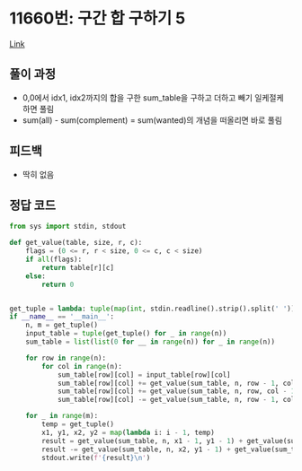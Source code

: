 # 11660번: 구간 합 구하기 5
[Link](https://www.acmicpc.net/problem/11660)

## 풀이 과정
* 0,0에서 idx1, idx2까지의 합을 구한 sum_table을 구하고 더하고 빼기 일케절케 하면 풀림
* sum(all) - sum(complement) = sum(wanted)의 개념을 떠올리면 바로 풀림

## 피드백
* 딱히 없음

## 정답 코드
```python
from sys import stdin, stdout

def get_value(table, size, r, c):
    flags = (0 <= r, r < size, 0 <= c, c < size)
    if all(flags):
        return table[r][c]
    else:
        return 0


get_tuple = lambda: tuple(map(int, stdin.readline().strip().split(' ')))
if __name__ == '__main__':
    n, m = get_tuple()
    input_table = tuple(get_tuple() for _ in range(n))
    sum_table = list(list(0 for __ in range(n)) for _ in range(n))

    for row in range(n):
        for col in range(n):
            sum_table[row][col] = input_table[row][col]
            sum_table[row][col] += get_value(sum_table, n, row - 1, col)
            sum_table[row][col] += get_value(sum_table, n, row, col - 1)
            sum_table[row][col] -= get_value(sum_table, n, row - 1, col - 1)

    for _ in range(m):
        temp = get_tuple()
        x1, y1, x2, y2 = map(lambda i: i - 1, temp)
        result = get_value(sum_table, n, x1 - 1, y1 - 1) + get_value(sum_table, n, x2, y2)
        result -= get_value(sum_table, n, x2, y1 - 1) + get_value(sum_table, n, x1 - 1, y2)
        stdout.write(f'{result}\n')
```
